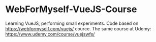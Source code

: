 # WebForMyself-VueJS-Course
Learning VueJS, performing small experiments.
Code based on https://webformyself.com/vuejs/ cource. 
The same course at Udemy: https://www.udemy.com/course/vuejswfs/
